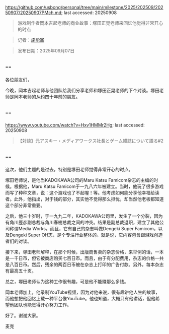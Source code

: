 https://github.com/usbong/personal/tree/main/milestone/2025/202509/20250907/20250907PMch.md; last accessed: 20250908

> 游戏制作者岡本吉起老师的商业故事：塚田正晃老师来回忆他觉得非常开心的时点
 
> 记者：[施能崙](https://www.linkedin.com/in/michaelsyson/)

> 发布日期：2025年09月07日

## --

各位朋友们，

今晚，岡本吉起老师与他团队给我们分享老师和塚田正晃老师的下个对谈。塚田老师是岡本老师的从约四十年前的朋友。

## --

https://www.youtube.com/watch?v=Hxv1HMMr2Hg; last accessed: 20250908

> 【対談】元アスキー・メディアワークス社長とゲーム雑誌について語る#2 

## --

这次，他们主题的是过去，特别是塚田老师觉得非常开心的时点。

塚田老师说，是他当KADOKAWA公司的Maru Katsu Famicom杂志的主编的时候。根据他，Maru Katsu Famicom于一九八六年被建立。当时，他玩了很多游戏而写了种种文章，说：这个游戏也了不起喔！等。他考虑如何能分享他幸福给读者。此外，他指出，对于钱的部分，其实他不觉得那么担忧，却当然他老板都知道这个部分非常重要。

之后，他三十岁时，于一九九二年，KADOKAWA公司里，发生了一个分裂，因为有角川歴彦副总裁与角川春樹总裁之间的冲突。结果是副总裁退职，建立了其他公司称谓Media Works。而且，它有自己的杂志叫做Dengeki Super Famicom，以及Dengeki Super OH志，是个专注行业整体的。就是说，它内容包含跟游戏创造者们的对谈。

接下来，塚田老师解释，在那个时候，出版商售卖的杂志价格，来举例的话，一本是一千日币，但它被商店购买七百日币。而且，由于有分配费用，杂志的价格一共是八百日币。然后，残余的两百日币被在杂志上打印的广告付款。另外，每本杂志有最高五十页。

总之，塚田老师认为这种工作很有趣，可是他不能赚那么多钱。

岡本老师加上，他录制YouTube视频，因为对他来说，很有趣讲他人生的故事，而他想把他回忆上载一种平台像YouTube。他也知道，大概只有他讲话，但他希望他团队也能觉得开心努力工作。

好了。谢谢大家。

麦克